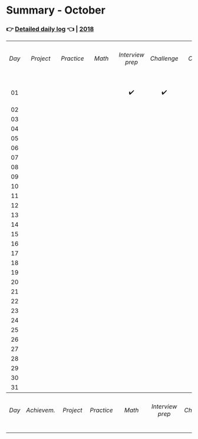 # Summary - October

### 👉 [Detailed daily log](https://github.com/jpacsai/LearningPath/blob/master/Daily-log/October/Daily-log_October.md) 👈 | [2018](https://github.com/jpacsai/LearningPath/blob/master/Daily-log/README.md)

<table>
    <tr>
        <th align="center"><h6>Day</h6></th>
        <th align="center"><h6>Project</h6></th>
        <th align="center"><h6>Practice</h6></th>
        <th align="center"><h6>Math</h6></th>
        <th align="center"><h6>Interview prep</h6></th>
        <th align="center"><h6>Challenge</h6></th>
        <th align="center"><h6>Course</h6></th>
        <th align="center"><h6>Book</h6></th>
        <th align="center"><h6>Video</h6></th>
        <th align="center"><h6>Article</h6></th>
        <th align="center"><h6>Achievem.</h6></th>
    </tr>
    <tr align="center">
        <td align="center">01</td>
        <td></td><!--- Achievment -->
        <td></td><!--- Project -->
        <td align="center"></td><!--- Practice -->
        <td align="center">✔️</td><!--- Math -->
        <td align="center">✔️</td><!--- Interview prep -->
        <td></td><!--- Challenge -->
        <td>CS50's Understanding Technology</td><!--- Course -->
        <td align="center"></td><!--- Video -->
        <td align="center"></td><!--- Article -->
        <td></td><!--- Book -->
    </tr>
    <tr>
        <td align="center">02</td>
        <td></td><!--- Achievment -->
        <td></td><!--- Project -->
        <td align="center"></td><!--- Practice -->
        <td align="center"></td><!--- Math -->
        <td align="center"></td><!--- Interview prep -->
        <td></td><!--- Challenge -->
        <td></td><!--- Course -->
        <td align="center"></td><!--- Video -->
        <td align="center"></td><!--- Article -->
        <td></td><!--- Book -->
    </tr>
    <tr>
        <td align="center">03</td>
        <td></td><!--- Achievment -->
        <td></td><!--- Project -->
        <td align="center"></td><!--- Practice -->
        <td align="center"></td><!--- Math -->
        <td align="center"></td><!--- Interview prep -->
        <td></td><!--- Challenge -->
        <td></td><!--- Course -->
        <td align="center"></td><!--- Video -->
        <td align="center"></td><!--- Article -->
        <td></td><!--- Book -->
    </tr>
    <tr>
        <td align="center">04</td>
        <td></td><!--- Achievment -->
        <td></td><!--- Project -->
        <td align="center"></td><!--- Practice -->
        <td align="center"></td><!--- Math -->
        <td align="center"></td><!--- Interview prep -->
        <td></td><!--- Challenge -->
        <td></td><!--- Course -->
        <td align="center"></td><!--- Video -->
        <td align="center"></td><!--- Article -->
        <td></td><!--- Book -->
    </tr>
    <tr>
        <td align="center">05</td>
        <td></td><!--- Achievment -->
        <td></td><!--- Project -->
        <td align="center"></td><!--- Practice -->
        <td align="center"></td><!--- Math -->
        <td align="center"></td><!--- Interview prep -->
        <td></td><!--- Challenge -->
        <td></td><!--- Course -->
        <td align="center"></td><!--- Video -->
        <td align="center"></td><!--- Article -->
        <td></td><!--- Book -->
    </tr>
    <tr>
        <td align="center">06</td>
        <td></td><!--- Achievment -->
        <td></td><!--- Project -->
        <td align="center"></td><!--- Practice -->
        <td align="center"></td><!--- Math -->
        <td align="center"></td><!--- Interview prep -->
        <td></td><!--- Challenge -->
        <td></td><!--- Course -->
        <td align="center"></td><!--- Video -->
        <td align="center"></td><!--- Article -->
        <td></td><!--- Book -->
    </tr>
    <tr>
        <td align="center">07</td>
        <td></td><!--- Achievment -->
        <td></td><!--- Project -->
        <td align="center"></td><!--- Practice -->
        <td align="center"></td><!--- Math -->
        <td align="center"></td><!--- Interview prep -->
        <td></td><!--- Challenge -->
        <td></td><!--- Course -->
        <td align="center"></td><!--- Video -->
        <td align="center"></td><!--- Article -->
        <td></td><!--- Book -->
    </tr>
    <tr>
        <td align="center">08</td>
        <td></td><!--- Achievment -->
        <td></td><!--- Project -->
        <td align="center"></td><!--- Practice -->
        <td align="center"></td><!--- Math -->
        <td align="center"></td><!--- Interview prep -->
        <td></td><!--- Challenge -->
        <td></td><!--- Course -->
        <td align="center"></td><!--- Video -->
        <td align="center"></td><!--- Article -->
        <td></td><!--- Book -->
    </tr>
    <tr>
        <td align="center">09</td>
        <td></td><!--- Achievment -->
        <td></td><!--- Project -->
        <td align="center"></td><!--- Practice -->
        <td align="center"></td><!--- Math -->
        <td align="center"></td><!--- Interview prep -->
        <td></td><!--- Challenge -->
        <td></td><!--- Course -->
        <td align="center"></td><!--- Video -->
        <td align="center"></td><!--- Article -->
        <td></td><!--- Book -->
    </tr>
    <tr>
        <td align="center">10</td>
        <td></td><!--- Achievment -->
        <td></td><!--- Project -->
        <td align="center"></td><!--- Practice -->
        <td align="center"></td><!--- Math -->
        <td align="center"></td><!--- Interview prep -->
        <td></td><!--- Challenge -->
        <td></td><!--- Course -->
        <td align="center"></td><!--- Video -->
        <td align="center"></td><!--- Article -->
        <td></td><!--- Book -->
    </tr>
    <tr>
        <td align="center">11</td>
        <td></td><!--- Achievment -->
        <td></td><!--- Project -->
        <td align="center"></td><!--- Practice -->
        <td align="center"></td><!--- Math -->
        <td align="center"></td><!--- Interview prep -->
        <td></td><!--- Challenge -->
        <td></td><!--- Course -->
        <td align="center"></td><!--- Video -->
        <td align="center"></td><!--- Article -->
        <td></td><!--- Book -->
    </tr>
    <tr>
        <td align="center">12</td>
        <td></td><!--- Achievment -->
        <td></td><!--- Project -->
        <td align="center"></td><!--- Practice -->
        <td align="center"></td><!--- Math -->
        <td align="center"></td><!--- Interview prep -->
        <td></td><!--- Challenge -->
        <td></td><!--- Course -->
        <td align="center"></td><!--- Video -->
        <td align="center"></td><!--- Article -->
        <td></td><!--- Book -->
    </tr>
    <tr>
        <td align="center">13</td>
        <td></td><!--- Achievment -->
        <td></td><!--- Project -->
        <td align="center"></td><!--- Practice -->
        <td align="center"></td><!--- Math -->
        <td align="center"></td><!--- Interview prep -->
        <td></td><!--- Challenge -->
        <td></td><!--- Course -->
        <td align="center"></td><!--- Video -->
        <td align="center"></td><!--- Article -->
        <td></td><!--- Book -->
    </tr>
    <tr>
        <td align="center">14</td>
        <td></td><!--- Achievment -->
        <td></td><!--- Project -->
        <td align="center"></td><!--- Practice -->
        <td align="center"></td><!--- Math -->
        <td align="center"></td><!--- Interview prep -->
        <td></td><!--- Challenge -->
        <td></td><!--- Course -->
        <td align="center"></td><!--- Video -->
        <td align="center"></td><!--- Article -->
        <td></td><!--- Book -->
    </tr>
    <tr>
        <td align="center">15</td>
        <td></td><!--- Achievment -->
        <td></td><!--- Project -->
        <td align="center"></td><!--- Practice -->
        <td align="center"></td><!--- Math -->
        <td align="center"></td><!--- Interview prep -->
        <td></td><!--- Challenge -->
        <td></td><!--- Course -->
        <td align="center"></td><!--- Video -->
        <td align="center"></td><!--- Article -->
        <td></td><!--- Book -->
    </tr>
    <tr>
        <td align="center">16</td>
        <td></td><!--- Achievment -->
        <td></td><!--- Project -->
        <td align="center"></td><!--- Practice -->
        <td align="center"></td><!--- Math -->
        <td align="center"></td><!--- Interview prep -->
        <td></td><!--- Challenge -->
        <td></td><!--- Course -->
        <td align="center"></td><!--- Video -->
        <td align="center"></td><!--- Article -->
        <td></td><!--- Book -->
    </tr>
    <tr>
        <td align="center">17</td>
        <td></td><!--- Achievment -->
        <td></td><!--- Project -->
        <td align="center"></td><!--- Practice -->
        <td align="center"></td><!--- Math -->
        <td align="center"></td><!--- Interview prep -->
        <td></td><!--- Challenge -->
        <td></td><!--- Course -->
        <td align="center"></td><!--- Video -->
        <td align="center"></td><!--- Article -->
        <td></td><!--- Book -->
    </tr>
    <tr>
        <td align="center">18</td>
        <td></td><!--- Achievment -->
        <td></td><!--- Project -->
        <td align="center"></td><!--- Practice -->
        <td align="center"></td><!--- Math -->
        <td align="center"></td><!--- Interview prep -->
        <td></td><!--- Challenge -->
        <td></td><!--- Course -->
        <td align="center"></td><!--- Video -->
        <td align="center"></td><!--- Article -->
        <td></td><!--- Book -->
    </tr>
    <tr>
        <td align="center">19</td>
        <td></td><!--- Achievment -->
        <td></td><!--- Project -->
        <td align="center"></td><!--- Practice -->
        <td align="center"></td><!--- Math -->
        <td align="center"></td><!--- Interview prep -->
        <td></td><!--- Challenge -->
        <td></td><!--- Course -->
        <td align="center"></td><!--- Video -->
        <td align="center"></td><!--- Article -->
        <td></td><!--- Book -->
    </tr>
    <tr>
        <td align="center">20</td>
        <td></td><!--- Achievment -->
        <td></td><!--- Project -->
        <td align="center"></td><!--- Practice -->
        <td align="center"></td><!--- Math -->
        <td align="center"></td><!--- Interview prep -->
        <td></td><!--- Challenge -->
        <td></td><!--- Course -->
        <td align="center"></td><!--- Video -->
        <td align="center"></td><!--- Article -->
        <td></td><!--- Book -->
    </tr>
    <tr>
        <td align="center">21</td>
        <td></td><!--- Achievment -->
        <td></td><!--- Project -->
        <td align="center"></td><!--- Practice -->
        <td align="center"></td><!--- Math -->
        <td align="center"></td><!--- Interview prep -->
        <td></td><!--- Challenge -->
        <td></td><!--- Course -->
        <td align="center"></td><!--- Video -->
        <td align="center"></td><!--- Article -->
        <td></td><!--- Book -->
    </tr>
    <tr>
        <td align="center">22</td>
        <td></td><!--- Achievment -->
        <td></td><!--- Project -->
        <td align="center"></td><!--- Practice -->
        <td align="center"></td><!--- Math -->
        <td align="center"></td><!--- Interview prep -->
        <td></td><!--- Challenge -->
        <td></td><!--- Course -->
        <td align="center"></td><!--- Video -->
        <td align="center"></td><!--- Article -->
        <td></td><!--- Book -->
    </tr>
    <tr>
        <td align="center">23</td>
        <td></td><!--- Achievment -->
        <td></td><!--- Project -->
        <td align="center"></td><!--- Practice -->
        <td align="center"></td><!--- Math -->
        <td align="center"></td><!--- Interview prep -->
        <td></td><!--- Challenge -->
        <td></td><!--- Course -->
        <td align="center"></td><!--- Video -->
        <td align="center"></td><!--- Article -->
        <td></td><!--- Book -->
    </tr>
    <tr>
        <td align="center">24</td>
        <td></td><!--- Achievment -->
        <td></td><!--- Project -->
        <td align="center"></td><!--- Practice -->
        <td align="center"></td><!--- Math -->
        <td align="center"></td><!--- Interview prep -->
        <td></td><!--- Challenge -->
        <td></td><!--- Course -->
        <td align="center"></td><!--- Video -->
        <td align="center"></td><!--- Article -->
        <td></td><!--- Book -->
    </tr>
    <tr>
        <td align="center">25</td>
        <td></td><!--- Achievment -->
        <td></td><!--- Project -->
        <td align="center"></td><!--- Practice -->
        <td align="center"></td><!--- Math -->
        <td align="center"></td><!--- Interview prep -->
        <td></td><!--- Challenge -->
        <td></td><!--- Course -->
        <td align="center"></td><!--- Video -->
        <td align="center"></td><!--- Article -->
        <td></td><!--- Book -->
    </tr>
    <tr>
        <td align="center">26</td>
        <td></td><!--- Achievment -->
        <td></td><!--- Project -->
        <td align="center"></td><!--- Practice -->
        <td align="center"></td><!--- Math -->
        <td align="center"></td><!--- Interview prep -->
        <td></td><!--- Challenge -->
        <td></td><!--- Course -->
        <td align="center"></td><!--- Video -->
        <td align="center"></td><!--- Article -->
        <td></td><!--- Book -->
    </tr>
    <tr>
        <td align="center">27</td>
        <td></td><!--- Achievment -->
        <td></td><!--- Project -->
        <td align="center"></td><!--- Practice -->
        <td align="center"></td><!--- Math -->
        <td align="center"></td><!--- Interview prep -->
        <td></td><!--- Challenge -->
        <td></td><!--- Course -->
        <td align="center"></td><!--- Video -->
        <td align="center"></td><!--- Article -->
        <td></td><!--- Book -->
    </tr>
    <tr>
        <td align="center">28</td>
        <td></td><!--- Achievment -->
        <td></td><!--- Project -->
        <td align="center"></td><!--- Practice -->
        <td align="center"></td><!--- Math -->
        <td align="center"></td><!--- Interview prep -->
        <td></td><!--- Challenge -->
        <td></td><!--- Course -->
        <td align="center"></td><!--- Video -->
        <td align="center"></td><!--- Article -->
        <td></td><!--- Book -->
    </tr>
    <tr>
        <td align="center">29</td>
        <td></td><!--- Achievment -->
        <td></td><!--- Project -->
        <td align="center"></td><!--- Practice -->
        <td align="center"></td><!--- Math -->
        <td align="center"></td><!--- Interview prep -->
        <td></td><!--- Challenge -->
        <td></td><!--- Course -->
        <td align="center"></td><!--- Video -->
        <td align="center"></td><!--- Article -->
        <td></td><!--- Book -->
    </tr>
    <tr>
        <td align="center">30</td>
        <td></td><!--- Achievment -->
        <td></td><!--- Project -->
        <td align="center"></td><!--- Practice -->
        <td align="center"></td><!--- Math -->
        <td align="center"></td><!--- Interview prep -->
        <td></td><!--- Challenge -->
        <td></td><!--- Course -->
        <td align="center"></td><!--- Video -->
        <td align="center"></td><!--- Article -->
        <td></td><!--- Book -->
    </tr>
    <tr>
        <td align="center">31</td>
        <td></td><!--- Achievment -->
        <td></td><!--- Project -->
        <td align="center"></td><!--- Practice -->
        <td align="center"></td><!--- Math -->
        <td align="center"></td><!--- Interview prep -->
        <td></td><!--- Challenge -->
        <td></td><!--- Course -->
        <td align="center"></td><!--- Video -->
        <td align="center"></td><!--- Article -->
        <td></td><!--- Book -->
    </tr>
    <tr>
        <th align="center"><h6>Day</h6></th>
        <th align="center"><h6>Achievem.</h6></th>
        <th align="center"><h6>Project</h6></th>
        <th align="center"><h6>Practice</h6></th>
        <th align="center"><h6>Math</h6></th>
        <th align="center"><h6>Interview prep</h6></th>
        <th align="center"><h6>Challenge</h6></th>
        <th align="center"><h6>Course</h6></th>
        <th align="center"><h6>Video</h6></th>
        <th align="center"><h6>Article</h6></th>
        <th align="center"><h6>Book</h6></th>
    </tr>
</table>
